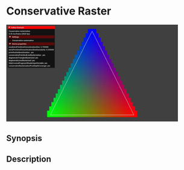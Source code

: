# Conservative Raster

<img src="../../screenshots/conservativeraster.jpg" height="256px">

## Synopsis


## Description
